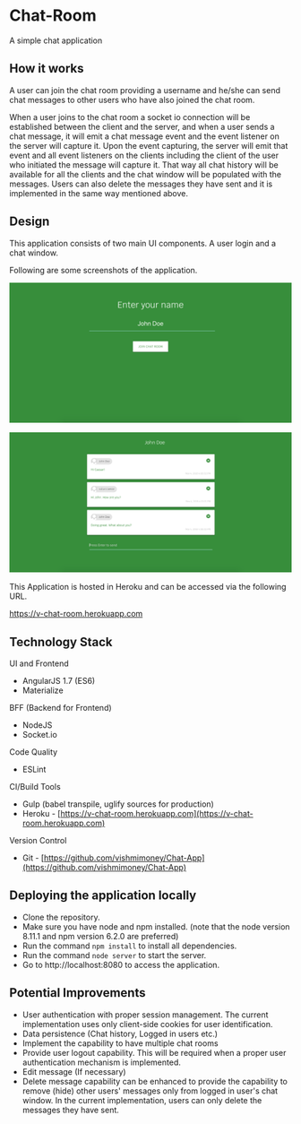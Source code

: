 # Chat-Room

A simple chat application

## How it works

A user can join the chat room providing a username and he/she can send chat messages to other users who have also joined the chat room.

When a user joins to the chat room a socket io connection will be established between the client and the server, and when a user sends a chat message, it will emit a chat message event and the event listener on the server will capture it. Upon the event capturing, the server will emit that event and all event listeners on the clients including the client of the user who initiated the message will capture it. That way all chat history will be available for all the clients and the chat window will be populated with the messages. Users can also delete the messages they have sent and it is implemented in the same way mentioned above.

## Design

This application consists of two main UI components. A user login and a chat window.

Following are some screenshots of the application.

![Alt](./docs/user_login.png)

![Alt](./docs/chat_window.png)


This Application is hosted in Heroku and can be accessed via the following URL.

https://v-chat-room.herokuapp.com

## Technology Stack

UI and Frontend

* AngularJS 1.7 (ES6)
* Materialize

BFF (Backend for Frontend)

* NodeJS
* Socket.io

Code Quality

* ESLint

CI/Build Tools

* Gulp (babel transpile, uglify sources for production)
* Heroku - [https://v-chat-room.herokuapp.com](https://v-chat-room.herokuapp.com)

Version Control

* Git - [https://github.com/vishmimoney/Chat-App](https://github.com/vishmimoney/Chat-App)

## Deploying the application locally

* Clone the repository.
* Make sure you have node and npm installed. (note that the node version 8.11.1 and npm version 6.2.0 are preferred)
* Run the command `npm install` to install all dependencies.
* Run the command `node server` to start the server.
* Go to http://localhost:8080 to access the application.

## Potential Improvements

* User authentication with proper session management. The current implementation uses only client-side cookies for user identification.
* Data persistence (Chat history, Logged in users etc.)
* Implement the capability to have multiple chat rooms
* Provide user logout capability. This will be required when a proper user authentication mechanism is implemented.
* Edit message (If necessary)
* Delete message capability can be enhanced to provide the capability to remove (hide) other users' messages only from logged in user's chat window. In the current implementation, users can only delete the messages they have sent.
